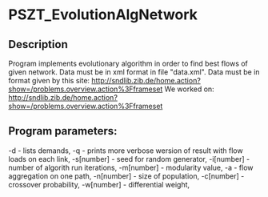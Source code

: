 # PSZT_EvolutionAlgNetwork

## Description
Program implements evolutionary algorithm in order to find best flows of given network.
Data must be in xml format in file "data.xml".
Data must be in format given by this site:
http://sndlib.zib.de/home.action?show=/problems.overview.action%3Fframeset
We worked on:
http://sndlib.zib.de/home.action?show=/problems.overview.action%3Fframeset

## Program parameters:
-d - lists demands,
-q - prints more verbose wersion of result with flow loads on each link,
-s[number] - seed for random generator,
-i[number] - number of algorith run iterations, 
-m[number] - modularity value,
-a - flow aggregation on one path,
-n[number] - size of population,
-c[number] - crossover probability,
-w[number] - differential weight,
